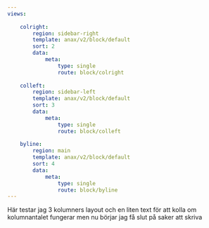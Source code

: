 ```yaml
---
views:
                
    colright:
        region: sidebar-right
        template: anax/v2/block/default
        sort: 2
        data:
            meta: 
                type: single
                route: block/colright  
     
    colleft:
        region: sidebar-left
        template: anax/v2/block/default
        sort: 3
        data:
            meta: 
                type: single
                route: block/colleft   
     
    byline:
        region: main
        template: anax/v2/block/default
        sort: 4
        data:
            meta: 
                type: single
                route: block/byline                     
---
```

Här testar jag 3 kolumners layout och en liten text 
för att kolla om kolumnantalet fungerar men nu börjar jag 
få slut på saker att skriva

